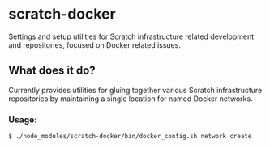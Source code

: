 # scratch-docker

Settings and setup utilities for Scratch infrastructure related development and repositories, focused on Docker related issues.

## What does it do?

Currently provides utilities for gluing together various Scratch infrastructure repositories by maintaining a single location for named Docker networks.

### Usage:

```
$ ./node_modules/scratch-docker/bin/docker_config.sh network create
```

